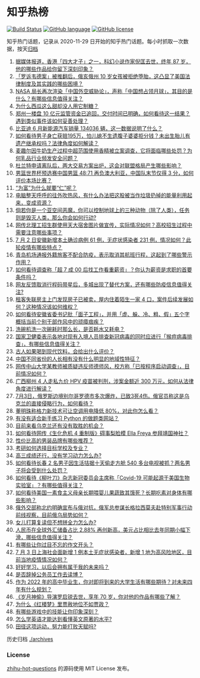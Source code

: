 # 知乎热榜
[![Build Status](https://github.com/ToWeLong/zhihu-hot-questions/workflows/CI/badge.svg)](https://github.com/ToWeLong/zhihu-hot-questions/actions)
[![GitHub language](https://img.shields.io/badge/language-golang-orange.svg)](https://golang.org/)
[![GitHub license](https://img.shields.io/github/license/ToWeLong/zhihu-hot-questions)](https://github.com/ToWeLong/zhihu-hot-questions/blob/main/LICENSE)

知乎热门话题，记录从 2020-11-29 日开始的知乎热门话题。每小时抓取一次数据，按天[归档](./archives)

<!-- BEGIN -->

1. [据媒体报道，香港「四大才子」之一，科幻小说作家倪匡去世，终年 87 岁，他的哪些作品给你留下深刻印象？](https://www.zhihu.com/question/541313299)
1. [「罗诉韦德案」被推翻后，俄亥俄州 10 岁女孩被拒绝堕胎，这凸显了美国法律制度及其实践的哪些困境？](https://www.zhihu.com/question/541262534)
1. [NASA 局长再次渲染「中国外空威胁论」，声称「中国想占领月球」，其目的是什么？有哪些信息值得关注？](https://www.zhihu.com/question/541291669)
1. [为什么西瓜这么甜却没人用它制糖？](https://www.zhihu.com/question/31939257)
1. [郑州一楼盘 10 亿元监管资金已追回，交付时间已明确，如何看待这一结果？遇到类似事件该如何妥善处理？](https://www.zhihu.com/question/541277370)
1. [比亚迪 6 月新能源汽车销量 134036 辆，这一数据说明了什么？](https://www.zhihu.com/question/541298141)
1. [如何看待男子身亡获赔195万，怕儿媳不生遗腹子婆婆拒分钱？未出生胎儿有遗产继承权吗？法律角度如何解读？](https://www.zhihu.com/question/540924587)
1. [麦趣尔因牛奶生产过程中超范围使用香精被立案调查，它将面临哪些处罚？为何乳品行业频发安全问题？](https://www.zhihu.com/question/541291697)
1. [杜兰特申请离队后，两大交易方案出炉，这会对联盟格局产生哪些影响？](https://www.zhihu.com/question/540902213)
1. [男篮世界杯预选赛中国男篮 48:71 再负澳大利亚，中国队末节仅得 3 分，如何评价本场比赛？](https://www.zhihu.com/question/541309211)
1. [“为富”为什么就要“仁”呢？](https://www.zhihu.com/question/541146423)
1. [电脑整天呼呼的往外吹热风，有什么办法把这股被当作垃圾扔掉的能量利用起来，变成资源？](https://www.zhihu.com/question/540259910)
1. [倘若你是一个亚空间恶魔，你可以控制地球上的三种动物（除了人类），任务则是毁灭人类，那么你会如何行动?](https://www.zhihu.com/question/540773970)
1. [网传北理工招生群使用天大宿舍图片做宣传，实际情况如何？高校招生过程中需要注意哪些事项？](https://www.zhihu.com/question/541297907)
1. [7 月 2 日安徽新增本土确诊病例 61 例，无症状感染者 231 例，情况如何？此轮疫情有哪些特点？](https://www.zhihu.com/question/541245446)
1. [青岛机场通报外籍旅客不配合防疫，表示取消其航班行程，这起到了哪些警示作用？](https://www.zhihu.com/question/541286097)
1. [如何看待调查称「超 7 成 00 后找工作看重薪资」？你认为薪资是求职的首要条件吗？](https://www.zhihu.com/question/540765362)
1. [网友反馈取消行程码带星后，多城出现了替代方案，还有哪些防疫信息值得关注?](https://www.zhihu.com/question/541108229)
1. [租客失联房主上门发现房子已被卖，屋内住着陌生一家 4 口，案件后续发展如何？这种情况该如何维权？](https://www.zhihu.com/question/540808817)
1. [如何看待安徽省委书记批「面子工程」，并用「虚、躲、冷、粗、假」五个字概括当前个别干部作风中的顽瘴痼疾？](https://www.zhihu.com/question/541255591)
1. [洗碗机洗一次碗耗时那么长，是否耗水又耗电？](https://www.zhihu.com/question/538887494)
1. [国家卫健委表示各地对现有入境人员排查新冠病毒的同时应进行「猴痘病毒排查」，有哪些信息值得关注？](https://www.zhihu.com/question/540998262)
1. [古人如果喝到现代饮料，会给出什么评价？](https://www.zhihu.com/question/540730399)
1. [中国不同省份的人长相有没有什么明显的地域性特征？](https://www.zhihu.com/question/26437234)
1. [网传中山大学某教师被质疑违反师德师风，校方称「已按程序启动调查」，目前情况如何？](https://www.zhihu.com/question/541264190)
1. [广西柳州 4 人走私九价 HPV 疫苗被判刑，涉案金额近 300 万元，如何从法律角度进行解读？](https://www.zhihu.com/question/541262913)
1. [7月3日，俄罗斯边境别尔哥罗德市多次爆炸，已致3死4伤。俄官员称这是乌克兰的直接侵略行为，如何看待？](https://www.zhihu.com/question/541290786)
1. [董明珠称格力新技术可让空调用电降低 80%，对此你怎么看？](https://www.zhihu.com/question/540453201)
1. [有没有适合新手练习 Python 的做题类网站？](https://www.zhihu.com/question/442492817)
1. [目前来看乌克兰还有没有取胜的机会？](https://www.zhihu.com/question/540787366)
1. [如何看待网传《生化危机 4 重制版》碍事梨脸模 Ella Freya 参拜靖国神社？](https://www.zhihu.com/question/539905672)
1. [性价比高的男装品牌有哪些推荐？](https://www.zhihu.com/question/20386663)
1. [考研如何选择目标学校及专业？](https://www.zhihu.com/question/31000102)
1. [高三成绩还行，没有学习动力怎么办?](https://www.zhihu.com/question/541265555)
1. [如何看待长春 2 名男子因生活拮据十天偷走方舱 540 多台电视被抓？两名男子将会受到什么处罚？](https://www.zhihu.com/question/541289221)
1. [如何看待《柳叶刀》杂志新冠委员会主席称「Covid-19 可能起源于美国生物实验室」？有哪些值得关注？](https://www.zhihu.com/question/541154437)
1. [如何看待美国一素食主义母亲长期喂婴儿果蔬致其饿死？长期吃素对身体有哪些影响？](https://www.zhihu.com/question/541176757)
1. [俄外交部称北约明确宣布与俄对抗，俄军总参谋长格拉西莫夫赴特别军事行动前线视察，目前俄乌局势如何？](https://www.zhihu.com/question/541149172)
1. [女儿打算复读但不想拼全力怎么办?](https://www.zhihu.com/question/541069638)
1. [人民币在全球外汇储备占比 2.88% 再创新高，美元占比相比去年同期小幅下滑，哪些信息值得关注？](https://www.zhihu.com/question/540985616)
1. [有哪些让你过目不忘的作文开头？](https://www.zhihu.com/question/457392288)
1. [7 月 3 日上海社会面新增 1 例本土无症状感染者，新增 1 地为高风险地区，目前当地疫情情况如何？](https://www.zhihu.com/question/541298974)
1. [好好学习，以后会拥有属于我的未来吗？](https://www.zhihu.com/question/537544303)
1. [是否辞掉公务员工作去读博？](https://www.zhihu.com/question/539178992)
1. [作为 2022 年的高中毕业生，你对即将到来的大学生活有哪些期待？对未来四年有什么规划？](https://www.zhihu.com/question/540163465)
1. [《岁月神偷》导演罗启锐去世，享年 70 岁，你对他的作品有哪些了解？](https://www.zhihu.com/question/541265180)
1. [为什么《红楼梦》里贾赦地位不如贾政？](https://www.zhihu.com/question/23841929)
1. [有哪些游戏中的技能让你印象深刻？](https://www.zhihu.com/question/62567851)
1. [怎么学英语才能达到看懂英文原著的水平?](https://www.zhihu.com/question/435733093)
1. [田径这项运动，努力能打败天赋吗?](https://www.zhihu.com/question/530815803)

<!-- END -->

历史归档 [./archives](./archives)


### License
[zhihu-hot-questions](https://github.com/towelong/zhihu-hot-questions) 的源码使用 MIT License 发布。